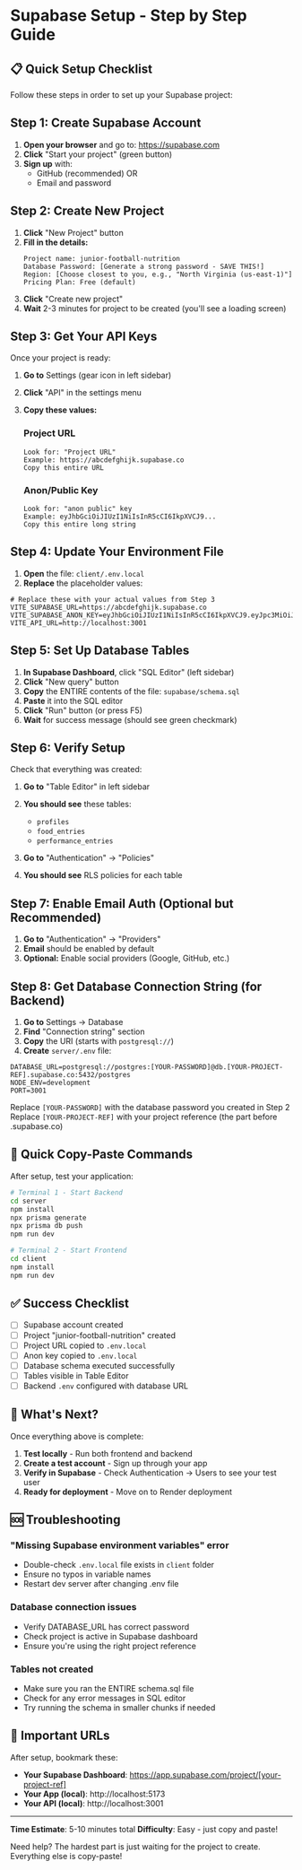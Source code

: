 # Supabase Setup - Step by Step Guide

## 📋 Quick Setup Checklist

Follow these steps in order to set up your Supabase project:

## Step 1: Create Supabase Account

1. **Open your browser** and go to: https://supabase.com
2. **Click** "Start your project" (green button)
3. **Sign up** with:
   - GitHub (recommended) OR
   - Email and password

## Step 2: Create New Project

1. **Click** "New Project" button
2. **Fill in the details:**
   ```
   Project name: junior-football-nutrition
   Database Password: [Generate a strong password - SAVE THIS!]
   Region: [Choose closest to you, e.g., "North Virginia (us-east-1)"]
   Pricing Plan: Free (default)
   ```
3. **Click** "Create new project"
4. **Wait** 2-3 minutes for project to be created (you'll see a loading screen)

## Step 3: Get Your API Keys

Once your project is ready:

1. **Go to** Settings (gear icon in left sidebar)
2. **Click** "API" in the settings menu
3. **Copy these values:**

   ### Project URL
   ```
   Look for: "Project URL"
   Example: https://abcdefghijk.supabase.co
   Copy this entire URL
   ```

   ### Anon/Public Key
   ```
   Look for: "anon public" key
   Example: eyJhbGciOiJIUzI1NiIsInR5cCI6IkpXVCJ9...
   Copy this entire long string
   ```

## Step 4: Update Your Environment File

1. **Open** the file: `client/.env.local`
2. **Replace** the placeholder values:

```env
# Replace these with your actual values from Step 3
VITE_SUPABASE_URL=https://abcdefghijk.supabase.co
VITE_SUPABASE_ANON_KEY=eyJhbGciOiJIUzI1NiIsInR5cCI6IkpXVCJ9.eyJpc3MiOiJzdXBhYmFzZSIsInJlZi...
VITE_API_URL=http://localhost:3001
```

## Step 5: Set Up Database Tables

1. **In Supabase Dashboard**, click "SQL Editor" (left sidebar)
2. **Click** "New query" button
3. **Copy** the ENTIRE contents of the file: `supabase/schema.sql`
4. **Paste** it into the SQL editor
5. **Click** "Run" button (or press F5)
6. **Wait** for success message (should see green checkmark)

## Step 6: Verify Setup

Check that everything was created:

1. **Go to** "Table Editor" in left sidebar
2. **You should see** these tables:
   - `profiles`
   - `food_entries`
   - `performance_entries`

3. **Go to** "Authentication" → "Policies"
4. **You should see** RLS policies for each table

## Step 7: Enable Email Auth (Optional but Recommended)

1. **Go to** "Authentication" → "Providers"
2. **Email** should be enabled by default
3. **Optional:** Enable social providers (Google, GitHub, etc.)

## Step 8: Get Database Connection String (for Backend)

1. **Go to** Settings → Database
2. **Find** "Connection string" section
3. **Copy** the URI (starts with `postgresql://`)
4. **Create** `server/.env` file:

```env
DATABASE_URL=postgresql://postgres:[YOUR-PASSWORD]@db.[YOUR-PROJECT-REF].supabase.co:5432/postgres
NODE_ENV=development
PORT=3001
```

Replace `[YOUR-PASSWORD]` with the database password you created in Step 2
Replace `[YOUR-PROJECT-REF]` with your project reference (the part before .supabase.co)

## 🎯 Quick Copy-Paste Commands

After setup, test your application:

```bash
# Terminal 1 - Start Backend
cd server
npm install
npx prisma generate
npx prisma db push
npm run dev

# Terminal 2 - Start Frontend
cd client
npm install
npm run dev
```

## ✅ Success Checklist

- [ ] Supabase account created
- [ ] Project "junior-football-nutrition" created
- [ ] Project URL copied to `.env.local`
- [ ] Anon key copied to `.env.local`
- [ ] Database schema executed successfully
- [ ] Tables visible in Table Editor
- [ ] Backend `.env` configured with database URL

## 🚀 What's Next?

Once everything above is complete:

1. **Test locally** - Run both frontend and backend
2. **Create a test account** - Sign up through your app
3. **Verify in Supabase** - Check Authentication → Users to see your test user
4. **Ready for deployment** - Move on to Render deployment

## 🆘 Troubleshooting

### "Missing Supabase environment variables" error
- Double-check `.env.local` file exists in `client` folder
- Ensure no typos in variable names
- Restart dev server after changing .env file

### Database connection issues
- Verify DATABASE_URL has correct password
- Check project is active in Supabase dashboard
- Ensure you're using the right project reference

### Tables not created
- Make sure you ran the ENTIRE schema.sql file
- Check for any error messages in SQL editor
- Try running the schema in smaller chunks if needed

## 📝 Important URLs

After setup, bookmark these:
- **Your Supabase Dashboard**: https://app.supabase.com/project/[your-project-ref]
- **Your App (local)**: http://localhost:5173
- **Your API (local)**: http://localhost:3001

---

**Time Estimate**: 5-10 minutes total
**Difficulty**: Easy - just copy and paste!

Need help? The hardest part is just waiting for the project to create. Everything else is copy-paste!